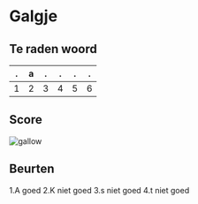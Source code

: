 # Galgje

## Te raden woord

|.|a|.|.|.|.|
|-|-|-|-|-|-|
|1|2|3|4|5|6|

## Score
![gallow](./images/4.png)

## Beurten
1.A goed
2.K niet goed
3.s niet goed
4.t niet goed